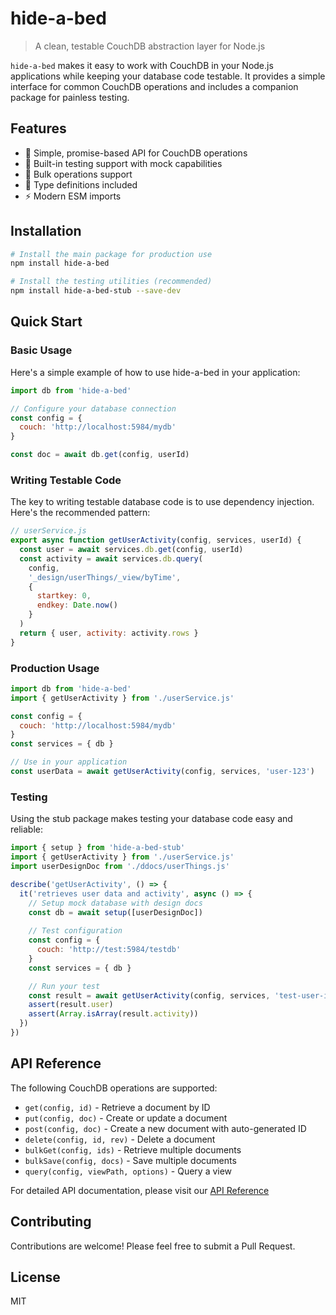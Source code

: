 # hide-a-bed

> A clean, testable CouchDB abstraction layer for Node.js

`hide-a-bed` makes it easy to work with CouchDB in your Node.js applications while keeping your database code testable. It provides a simple interface for common CouchDB operations and includes a companion package for painless testing.

## Features

- 🚀 Simple, promise-based API for CouchDB operations
- 🧪 Built-in testing support with mock capabilities
- 🔄 Bulk operations support
- 📝 Type definitions included
- ⚡️ Modern ESM imports

## Installation

```bash
# Install the main package for production use
npm install hide-a-bed

# Install the testing utilities (recommended)
npm install hide-a-bed-stub --save-dev
```

## Quick Start

### Basic Usage

Here's a simple example of how to use hide-a-bed in your application:

```javascript
import db from 'hide-a-bed'

// Configure your database connection
const config = { 
  couch: 'http://localhost:5984/mydb'
}

const doc = await db.get(config, userId)
```

### Writing Testable Code

The key to writing testable database code is to use dependency injection. Here's the recommended pattern:

```javascript
// userService.js
export async function getUserActivity(config, services, userId) {
  const user = await services.db.get(config, userId)
  const activity = await services.db.query(
    config,
    '_design/userThings/_view/byTime',
    {
      startkey: 0,
      endkey: Date.now()
    }
  )
  return { user, activity: activity.rows }
}
```

### Production Usage

```javascript
import db from 'hide-a-bed'
import { getUserActivity } from './userService.js'

const config = { 
  couch: 'http://localhost:5984/mydb' 
}
const services = { db }

// Use in your application
const userData = await getUserActivity(config, services, 'user-123')
```

### Testing

Using the stub package makes testing your database code easy and reliable:

```javascript
import { setup } from 'hide-a-bed-stub'
import { getUserActivity } from './userService.js'
import userDesignDoc from './ddocs/userThings.js'

describe('getUserActivity', () => {
  it('retrieves user data and activity', async () => {
    // Setup mock database with design docs
    const db = await setup([userDesignDoc])
    
    // Test configuration
    const config = { 
      couch: 'http://test:5984/testdb' 
    }
    const services = { db }

    // Run your test
    const result = await getUserActivity(config, services, 'test-user-id')
    assert(result.user)
    assert(Array.isArray(result.activity))
  })
})
```

## API Reference

The following CouchDB operations are supported:

- `get(config, id)` - Retrieve a document by ID
- `put(config, doc)` - Create or update a document
- `post(config, doc)` - Create a new document with auto-generated ID
- `delete(config, id, rev)` - Delete a document
- `bulkGet(config, ids)` - Retrieve multiple documents
- `bulkSave(config, docs)` - Save multiple documents
- `query(config, viewPath, options)` - Query a view

For detailed API documentation, please visit our [API Reference](https://github.com/ryanramage/hide-a-bed/blob/master/client/README.md)

## Contributing

Contributions are welcome! Please feel free to submit a Pull Request.

## License

MIT


